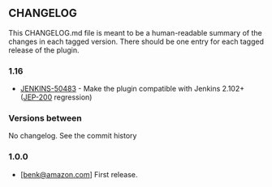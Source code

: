 CHANGELOG
---------

This CHANGELOG.md file is meant to be a human-readable summary of the changes in each
tagged version. There should be one entry for each tagged release of the plugin.

### 1.16

* [JENKINS-50483](https://issues.jenkins-ci.org/browse/JENKINS-50483) -
Make the plugin compatible with Jenkins 2.102+ 
([JEP-200](https://jenkins.io/blog/2018/03/15/jep-200-lts/) regression)

### Versions between 

No changelog. See the commit history

### 1.0.0
* [benk@amazon.com] First release.
